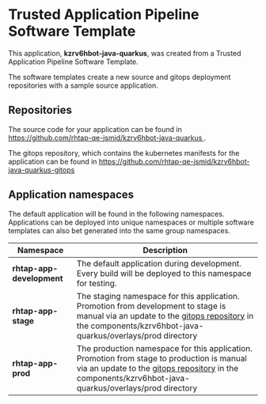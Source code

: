 # Trusted Application Pipeline Software Template

This application, **kzrv6hbot-java-quarkus**, was created from a Trusted Application Pipeline Software Template.

The software templates create a new source and gitops deployment repositories with a sample source application. 

## Repositories

The source code for your application can be found in [https://github.com/rhtap-qe-jsmid/kzrv6hbot-java-quarkus ](https://github.com/rhtap-qe-jsmid/kzrv6hbot-java-quarkus ).
 
The gitops repository, which contains the kubernetes manifests for the application can be found in 
[https://github.com/rhtap-qe-jsmid/kzrv6hbot-java-quarkus-gitops ](https://github.com/rhtap-qe-jsmid/kzrv6hbot-java-quarkus-gitops ) 

## Application namespaces 

The default application will be found in the following namespaces. Applications can be deployed into unique namespaces or multiple software templates can also bet generated into the same group namespaces.  

|  Namespace   |  Description   |  
| -------- | -------- |   
| **rhtap-app-development** | The default application during development. Every build will be deployed to this namespace for testing. | 
| **rhtap-app-stage** | The staging namespace for this application. Promotion from development to stage is manual via an update to the [gitops repository](https://github.com/rhtap-qe-jsmid/kzrv6hbot-java-quarkus-gitops ) in the components/kzrv6hbot-java-quarkus/overlays/prod directory |  
| **rhtap-app-prod** | The production namespace for this application. Promotion from stage to production is manual via an update to the [gitops repository](https://github.com/rhtap-qe-jsmid/kzrv6hbot-java-quarkus-gitops ) in the components/kzrv6hbot-java-quarkus/overlays/prod directory | 